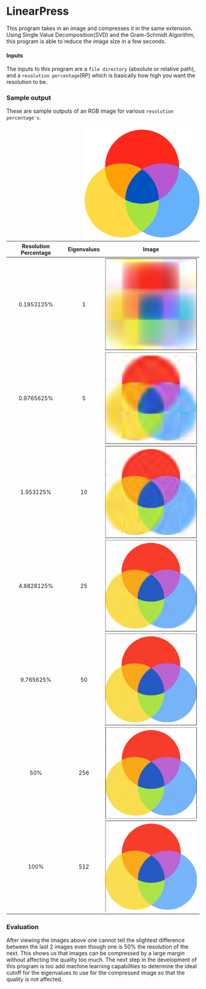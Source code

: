 # LinearPress

This program takes in an image and compresses it in the same extension. Using Single Value Decomposition(SVD) and the Gram-Schmidt Algorithm, this program is able to reduce the image size in a few seconds.

#### Inputs

The inputs to this program are a `file directory` (absolute or relative path), and a `resolution percentage`(RP) which is basically how high you want the resolution to be.

### Sample output

These are sample outputs of an RGB image for various `resolution percentage's`.

<img src="images/rgb.png" width=300 align=right>

| Resolution Percentage | Eigenvalues |                        Image                        |
| :-------------------: | :---------: | :-------------------------------------------------: |
|      0.1953125%       |      1      |  <img src="images/rgb1.png" width=300 align=right>  |
|      0.9765625%       |      5      |  <img src="images/rgb5.png" width=300 align=right>  |
|       1.953125%       |     10      | <img src="images/rgb10.png" width=300 align=right>  |
|      4.8828125%       |     25      | <img src="images/rgb25.png" width=300 align=right>  |
|       9.765625%       |     50      | <img src="images/rgb50.png" width=300 align=right>  |
|          50%          |     256     | <img src="images/rgb100.png" width=300 align=right> |
|         100%          |     512     | <img src="images/rgb512.png" width=300 align=right> |

### Evaluation

After viewing the images above one cannot tell the slightest difference between the last 2 images even though one is 50% the resolution of the next. This shows us that images can be compressed by a large margin without affecting the quality too much. The next step in the development of this program is too add machine learning capabilities to determine the ideal cutoff for the eigenvalues to use for the compressed image so that the quality is not affected.

